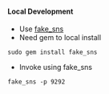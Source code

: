 #### Local Development

* Use [fake_sns](https://github.com/yourkarma/fake_sns)
* Need gem to local install
```console
sudo gem install fake_sns
```
* Invoke using fake_sns
```console
fake_sns -p 9292
```

